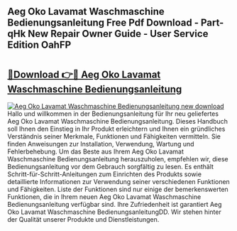 ## Aeg Oko Lavamat Waschmaschine Bedienungsanleitung Free Pdf Download - Part-qHk New Repair Owner Guide - User Service Edition OahFP

# <h2><a href="http://df0yj07.blite.top/?on=Aeg+Oko+Lavamat+Waschmaschine+Bedienungsanleitung">🔗Download 👉🔴 Aeg Oko Lavamat Waschmaschine Bedienungsanleitung</a></h2>

[![Aeg Oko Lavamat Waschmaschine Bedienungsanleitung new download](https://i.imgur.com/lujVjoI.png)](http://df0yj07.blite.top/?on=Aeg+Oko+Lavamat+Waschmaschine+Bedienungsanleitung)
Hallo und willkommen in der Bedienungsanleitung für Ihr neu geliefertes Aeg Oko Lavamat Waschmaschine Bedienungsanleitung. Dieses Handbuch soll Ihnen den Einstieg in Ihr Produkt erleichtern und Ihnen ein gründliches Verständnis seiner Merkmale, Funktionen und Fähigkeiten vermitteln. Sie finden Anweisungen zur Installation, Verwendung, Wartung und Fehlerbehebung. Um das Beste aus Ihrem Aeg Oko Lavamat Waschmaschine Bedienungsanleitung herauszuholen, empfehlen wir, diese Bedienungsanleitung vor dem Gebrauch sorgfältig zu lesen. Es enthält Schritt-für-Schritt-Anleitungen zum Einrichten des Produkts sowie detaillierte Informationen zur Verwendung seiner verschiedenen Funktionen und Fähigkeiten. Liste der Funktionen sind nur einige der bemerkenswerten Funktionen, die in Ihrem neuen Aeg Oko Lavamat Waschmaschine Bedienungsanleitung verfügbar sind. Ihre Zufriedenheit ist garantiert Aeg Oko Lavamat Waschmaschine BedienungsanleitungDD. Wir stehen hinter der Qualität unserer Produkte und Dienstleistungen.
